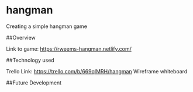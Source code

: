 # hangman
Creating a simple hangman game 


##Overview 

Link to game: https://rweems-hangman.netlify.com/

##Technology used

Trello Link: https://trello.com/b/669qlMRH/hangman
Wireframe 
whiteboard


##Future Development
